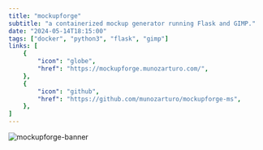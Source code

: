 ```yaml
---
title: "mockupforge"
subtitle: "a containerized mockup generator running Flask and GIMP."
date: "2024-05-14T18:15:00"
tags: ["docker", "python3", "flask", "gimp"]
links: [
    {
        "icon": "globe",
        "href": "https://mockupforge.munozarturo.com/",
    },
    {
        "icon": "github",
        "href": "https://github.com/munozarturo/mockupforge-ms",
    },
]
---
```


![mockupforge-banner](/content/images/mockupforge-banner.png)
